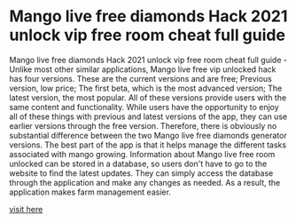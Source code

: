 # Mango live free diamonds Hack 2021 unlock vip free room cheat full guide

Mango live free diamonds Hack 2021 unlock vip free room cheat full guide - Unlike most other similar applications, Mango live free vip unlocked hack has four versions. These are the current versions and are free; Previous version, low price; The first beta, which is the most advanced version; The latest version, the most popular. All of these versions provide users with the same content and functionality. While users have the opportunity to enjoy all of these things with previous and latest versions of the app, they can use earlier versions through the free version. Therefore, there is obviously no substantial difference between the two Mango live free diamonds generator versions. The best part of the app is that it helps manage the different tasks associated with mango growing. Information about Mango live free room unlocked can be stored in a database, so users don't have to go to the website to find the latest updates. They can simply access the database through the application and make any changes as needed. As a result, the application makes farm management easier.

<a href="https://apptune.xyz/mango-live/">visit here</a>
